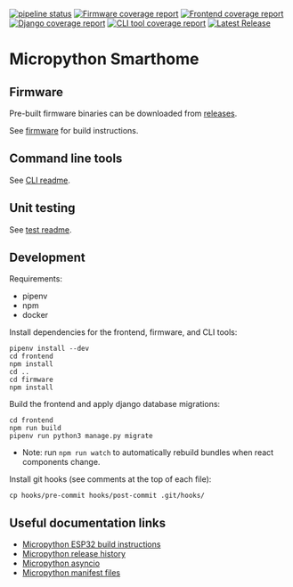 [![pipeline status](https://gitlab.com/jamedeus/micropython-smarthome/badges/master/pipeline.svg)](https://gitlab.com/jamedeus/micropython-smarthome/-/commits/master)
[![Firmware coverage report](https://gitlab.com/jamedeus/micropython-smarthome/badges/master/coverage.svg?job=test_firmware&key_text=Firmware+Coverage&key_width=120)](https://gitlab.com/jamedeus/micropython-smarthome/-/commits/master)
[![Frontend coverage report](https://gitlab.com/jamedeus/micropython-smarthome/badges/master/coverage.svg?job=test_react&key_text=Frontend+Coverage&key_width=120)](https://gitlab.com/jamedeus/micropython-smarthome/-/commits/master)
[![Django coverage report](https://gitlab.com/jamedeus/micropython-smarthome/badges/master/coverage.svg?job=test_django&key_text=Django+Coverage&key_width=110)](https://gitlab.com/jamedeus/micropython-smarthome/-/commits/master)
[![CLI tool coverage report](https://gitlab.com/jamedeus/micropython-smarthome/badges/master/coverage.svg?job=test_cli&key_text=CLI+Coverage&key_width=90)](https://gitlab.com/jamedeus/micropython-smarthome/-/commits/master)
[![Latest Release](https://gitlab.com/jamedeus/micropython-smarthome/-/badges/release.svg?key_text=Firmware+Release&key_width=112)](https://gitlab.com/jamedeus/micropython-smarthome/-/releases)

# Micropython Smarthome

## Firmware

Pre-built firmware binaries can be downloaded from [releases](https://gitlab.com/jamedeus/micropython-smarthome/-/releases).

See [firmware](https://gitlab.com/jamedeus/micropython-smarthome/-/tree/master/firmware) for build instructions.

## Command line tools

See [CLI readme](https://gitlab.com/jamedeus/micropython-smarthome/-/tree/master/CLI).

## Unit testing

See [test readme](https://gitlab.com/jamedeus/micropython-smarthome/-/tree/master/tests).

## Development

Requirements:
* pipenv
* npm
* docker

Install dependencies for the frontend, firmware, and CLI tools:
```
pipenv install --dev
cd frontend
npm install
cd ..
cd firmware
npm install
```

Build the frontend and apply django database migrations:
```
cd frontend
npm run build
pipenv run python3 manage.py migrate
```
* Note: run `npm run watch` to automatically rebuild bundles when react components change.

Install git hooks (see comments at the top of each file):
```
cp hooks/pre-commit hooks/post-commit .git/hooks/
```

## Useful documentation links

* [Micropython ESP32 build instructions](https://github.com/micropython/micropython/blob/master/ports/esp32/README.md#setting-up-esp-idf-and-the-build-environment)
* [Micropython release history](https://github.com/micropython/micropython/releases)
* [Micropython asyncio](https://docs.micropython.org/en/latest/library/asyncio.html)
* [Micropython manifest files](https://docs.micropython.org/en/latest/reference/manifest.html)
